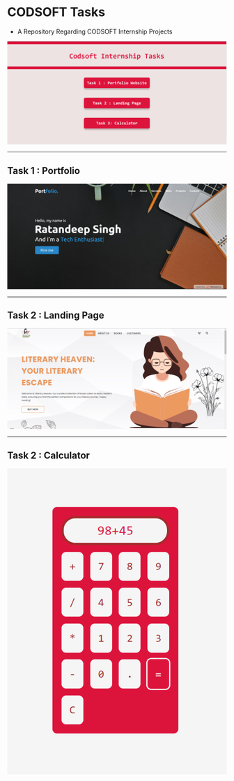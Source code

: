 # CODSOFT Tasks
- A Repository Regarding CODSOFT Internship Projects

![Tasks](Tasks.png)

---

## Task 1 : Portfolio
![Portfolio](Portfolio.png)

---

## Task 2 : Landing Page
![Landing_page](Landing_page.png)

---

## Task 2 : Calculator
![calculator|400](calculator.png)


